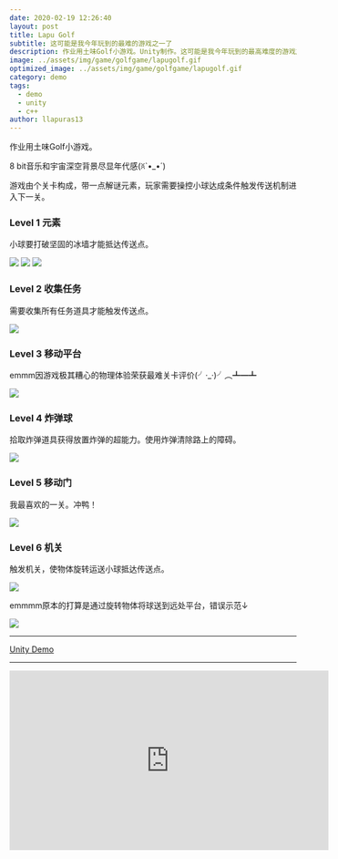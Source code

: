 ```yaml
---
date: 2020-02-19 12:26:40
layout: post
title: Lapu Golf
subtitle: 这可能是我今年玩到的最难的游戏之一了
description: 作业用土味Golf小游戏。Unity制作。这可能是我今年玩到的最高难度的游戏之一了。
image: ../assets/img/game/golfgame/lapugolf.gif
optimized_image: ../assets/img/game/golfgame/lapugolf.gif
category: demo
tags:
  - demo
  - unity
  - c++
author: llapuras13
---
```


作业用土味Golf小游戏。

8 bit音乐和宇宙深空背景尽显年代感(ꐦ`•_•´)

游戏由个关卡构成，带一点解谜元素，玩家需要操控小球达成条件触发传送机制进入下一关。


### Level 1 元素

小球要打破坚固的冰墙才能抵达传送点。

![](../assets/img/game/golfgame/lv1001.png)
![](../assets/img/game/golfgame/lv1002.png)
![](../assets/img/game/golfgame/lv1003.png)

### Level 2 收集任务

需要收集所有任务道具才能触发传送点。

![](../assets/img/game/golfgame/lv201.gif)

### Level 3 移动平台

emmm因游戏极其糟心的物理体验荣获最难关卡评价(╯·_·)╯︵┻━┻

![](../assets/img/game/golfgame/lv301.gif)

### Level 4 炸弹球

拾取炸弹道具获得放置炸弹的超能力。使用炸弹清除路上的障碍。

![](../assets/img/game/golfgame/lv401.png)

### Level 5 移动门

我最喜欢的一关。冲鸭！

![](../assets/img/game/golfgame/lv501.gif)

### Level 6 机关

触发机关，使物体旋转运送小球抵达传送点。

![](../assets/img/game/golfgame/lv601.png)

emmmm原本的打算是通过旋转物体将球送到远处平台，错误示范↓

![](../assets/img/game/golfgame/lv602.gif)


<hr>

[Unity Demo](https://github.com/llapuras/LapuGolfGame/tree/master/LapuGolf)

<hr>

<iframe width="560" height="315" src="https://www.youtube.com/embed/YAd2ZzEtEFk" frameborder="0" allow="accelerometer; autoplay; encrypted-media; gyroscope; picture-in-picture" allowfullscreen></iframe>
